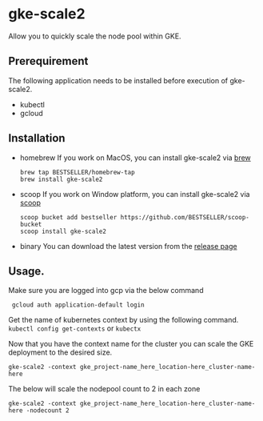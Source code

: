 # gke-scale2

Allow you to quickly scale the node pool within GKE.

## Prerequirement
The following application needs to be installed before execution of gke-scale2.
* kubectl
* gcloud

## Installation

* homebrew
  If you work on MacOS, you can install gke-scale2 via [brew](https://brew.sh/)
  ```
  brew tap BESTSELLER/homebrew-tap
  brew install gke-scale2
  ```
  
* scoop
  If you work on Window platform, you can install gke-scale2 via [scoop](https://scoop.sh/)
  ```
  scoop bucket add bestseller https://github.com/BESTSELLER/scoop-bucket
  scoop install gke-scale2
  ```

* binary
  You can download the latest version from the [release page](https://github.com/BESTSELLER/gke-scale2/releases/latest)

## Usage.
Make sure you are logged into gcp via the below command

` gcloud auth application-default login`

Get the name of kubernetes context by using the following command. 
`kubectl config get-contexts` or `kubectx`

Now that you have the context name for the cluster you can scale the GKE deployment to the desired size.

`gke-scale2 -context gke_project-name_here_location-here_cluster-name-here`

The below will scale the nodepool count to 2 in each zone

`gke-scale2 -context gke_project-name_here_location-here_cluster-name-here -nodecount 2`
